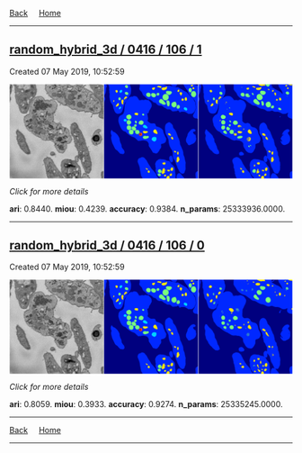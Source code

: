 
[Back](..)&nbsp;&nbsp;&nbsp;&nbsp;&nbsp;[Home](https://leapmanlab.github.io/snapshots)

---

<div class="summary"><a href="1"><h2>random_hybrid_3d / 0416 / 106 / 1</h2></a><p>Created 07 May 2019, 10:52:59
</p><a href="1"><img src="1/media/summary.png" align="center"></a><p>
<i>Click for more details</i>
</p></div>

**ari**: 0.8440. **miou**: 0.4239. **accuracy**: 0.9384. **n_params**: 25333936.0000. 

---

<div class="summary"><a href="0"><h2>random_hybrid_3d / 0416 / 106 / 0</h2></a><p>Created 07 May 2019, 10:52:59
</p><a href="0"><img src="0/media/summary.png" align="center"></a><p>
<i>Click for more details</i>
</p></div>

**ari**: 0.8059. **miou**: 0.3933. **accuracy**: 0.9274. **n_params**: 25335245.0000. 

---

[Back](..)&nbsp;&nbsp;&nbsp;&nbsp;&nbsp;[Home](https://leapmanlab.github.io/snapshots)

---